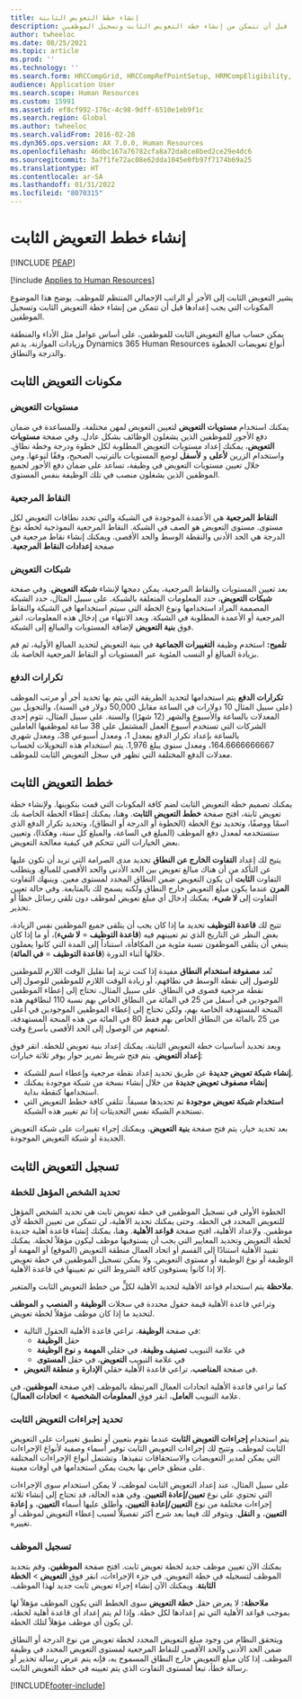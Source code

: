 ```yaml
---
title: إنشاء خطط التعويض الثابتة
description: يوضح هذا الموضوع المكونات التي يجب إعدادها قبل أن تتمكن من إنشاء خطة التعويض الثابت وتسجيل الموظفين.
author: twheeloc
ms.date: 08/25/2021
ms.topic: article
ms.prod: ''
ms.technology: ''
ms.search.form: HRCCompGrid, HRCCompRefPointSetup, HRMCompEligibility, HRMCompEvent, HRMFixedCompPlanTable, HcmCompensationWorkspace
audience: Application User
ms.search.scope: Human Resources
ms.custom: 15991
ms.assetid: ef8cf992-176c-4c98-9dff-6510e1eb9f1c
ms.search.region: Global
ms.author: twheeloc
ms.search.validFrom: 2016-02-28
ms.dyn365.ops.version: AX 7.0.0, Human Resources
ms.openlocfilehash: 46dbc167a76782cfa8a72da8ce8bed2ce29e4dc6
ms.sourcegitcommit: 3a7f1fe72ac08e62dda1045e0fb97f7174b69a25
ms.translationtype: HT
ms.contentlocale: ar-SA
ms.lasthandoff: 01/31/2022
ms.locfileid: "8070315"
---
```

# <a name="create-a-fixed-compensation-plans"></a>إنشاء خطط التعويض الثابت


[!INCLUDE [PEAP](../includes/peap-1.md)]

[!include [Applies to Human Resources](../includes/applies-to-hr.md)]

يشير التعويض الثابت إلى الأجر أو الراتب الإجمالي المنتظم للموظف. يوضح هذا الموضوع المكونات التي يجب إعدادها قبل أن تتمكن من إنشاء خطة التعويض الثابت وتسجيل الموظفين.

يمكن حساب مبالغ التعويض الثابت للموظفين، على أساس عوامل مثل الأداء والمنطقة وزيادات الموازنة. يدعم Dynamics 365 Human Resources أنواع تعويضات الخطوة والدرجة والنطاق.

## <a name="fixed-compensation-components"></a>مكونات التعويض الثابت
### <a name="compensation-levels"></a>مستويات التعويض

‏‫يمكنك استخدام **‬‏‫مستويات التعويض** لتعيين التعويض لمهن مختلفة، وللمساعدة في ضمان دفع الأجور للموظفين الذين يشغلون الوظائف بشكل عادل. وفي صفحة **مستويات التعويض‬‏‫**، يمكنك إعداد مستويات التعويض المطلوبة لكل خطوة ودرجة وخطة نطاق.‬ واستخدام الزرين **لأعلى** و **لأسفل** لوضع المستويات بالترتيب الصحيح، وفقًا لنوعها. ومن خلال تعيين مستويات التعويض في وظيفة، تساعد على ضمان دفع الأجور لجميع الموظفين الذين يشغلون منصب في تلك الوظيفة بنفس المستوى.

### <a name="reference-points"></a>النقاط المرجعية

**النقاط المرجعية** هي الأعمدة الموجودة في الشبكة والتي تحدد نطاقات التعويض لكل مستوى. مستوى التعويض هو الصف في الشبكة. ‏‫النقاط المرجعية النموذجية لخطة نوع الدرجة هي الحد الأدنى والنقطة الوسط والحد الأقصى. ويمكنك إنشاء نقاط مرجعية في صفحة **‬‏‫إعدادات النقاط المرجعية**.

### <a name="compensation-grids"></a>شبكات التعويض

بعد تعيين المستويات والنقاط المرجعية، يمكن دمجها لإنشاء **شبكة التعويض**. وفي صفحة **شبكات التعويض**، حدد المعلومات المتعلقة بالشبكة. على سبيل المثال، حدد الشبكة المصممة المراد استخدامها ونوع الخطة التي سيتم استخدامها في الشبكة والنقاط المرجعية أو الأعمدة المطلوبة في الشبكة. وبعد الانتهاء من إدخال هذه المعلومات، انقر فوق **بنية التعويض** لإضافة المستويات والمبالغ إلى الشبكة. 

**تلميح:** استخدم وظيفة **التغييرات الجماعية** في بنية التعويض لتحديد المبالغ الأولية، ثم قم بزيادة المبالغ أو النسب المئوية عبر المستويات أو النقاط المرجعية الخاصة بك.

### <a name="pay-frequencies"></a>تكرارات الدفع

**تكرارات الدفع** يتم استخدامها لتحديد الطريقة التي يتم بها تحديد أجر أو مرتب الموظف (على سبيل المثال 10 دولارات في الساعة مقابل 50,000 دولار في السنة)، والتحويل بين المعدلات بالساعة والأسبوع والشهر (12 شهرًا) والسنة. على سبيل المثال، تثوم إحدى الشركات التي تستخدم أسبوع العمل المشتمل على 38 ساعة لموظفيها العاملين بالساعة بإعداد تكرار الدفع بمعدل 1، ومعدل أسبوعي 38، ومعدل شهري 164.6666666667، ومعدل سنوي يبلغ 1,976. يتم استخدام هذه التحويلات لحساب معدلات الدفع المختلفة التي تظهر في سجل التعويض الثابت للموظف.

## <a name="fixed-compensation-plans"></a>خطط التعويض الثابت
يمكنك تصميم خطة التعويض الثابت لضم كافة المكونات التي قمت بتكوينها. ولإنشاء خطة تعويض ثابتة، افتح صفحة **خطط التعويض الثابت**. وهنا، يمكنك إعطاء الخطة الخاصة بك اسمًا ووصفًا، وتحديد نوع الخطة (الخطوة أو الدرجة أو النطاق)، وتحديد تكرار الدفع الذي ستستخدمه لمعدل دفع الموظف (المبلغ في الساعة، والمبلغ كل سنة، وهكذا)، وتعيين بعض الخيارات التي تتحكم في كيفية معالجة التعويض. 

يتيح لك إعداد **التفاوت الخارج عن النطاق‬** تحديد مدى الصرامة التي تريد أن تكون عليها عن التأكد من أن هناك مبالغ تعويض بين الحد الأدنى والحد الأقصى للمبالغ. ويتطلب التفاوت **الثابت** أن يكون التعويض ضمن النطاق المحدد لمستوى معين. وينبهك التفاوت **المرن** عندما يكون مبلغ التعويض خارج النطاق ولكنه يسمح لك بالمتابعة. وفي حالة تعيين التفاوت إلى **لا شيء**، يمكنك إدخال أي مبلغ تعويض لموظف دون تلقي رسائل خطأ أو تحذير. 

تتيح لك **قاعدة التوظيف** تحديد ما إذا كان يجب أن يتلقى جميع الموظفين نفس الزيادة، بغض النظر عن التاريخ الذي تم تعيينهم فيه (**قاعدة التوظيف** = **لا شيء**)، أو ما إذا كان ينبغي أن يتلقى الموظفون نسبة مئوية من المكافأة، استناداً إلى المدة التي كانوا يعملون خلالها أثناء الدورة (**قاعدة التوظيف** = **في المائة**). 

تُعد **مصفوفة استخدام النطاق** مفيدة إذا كنت تريد إما تقليل الوقت اللازم للموظفين للوصول إلى نقطة الوسط في نطاقهم، أو زيادة الوقت اللازم للموظفين للوصول إلى نقطة مرجعية قصوى في النطاق. على سبيل المثال، تحتاج إلى إعطاء الموظفين الموجودين في أسفل من 25 في المائة من النطاق الخاص بهم نسبة 110 لنطاقهم هذه المنحة المستهدفة الخاصة بهم، ولكن تحتاج إلى إعطاء الموظفين الموجودين في أعلى من 25 بالمائة من النطاق الخاص بهم فقط 80 في المائة من هذه المنحة المستهدفة، لمنعهم من الوصول إلى الحد الأقصى بأسرع وقت. 

وبعد تحديد أساسيات خطة التعويض الثابتة، يمكنك إعداد بنية تعويض للخطة. انقر فوق **إعداد التعويض**. يتم فتح شريط تمرير حوار يوفر ثلاثة خيارات:‬

-   **إنشاء شبكة تعويض جديدة** عن طريق تحديد إعداد نقطة مرجعية وإعطاء اسم للشبكة.
-   **إنشاء مصفوف تعويض جديدة** من خلال إنشاء نسخة من شبكة موجودة يمكنك استخدامها كنقطة بداية.
-   **استخدام شبكة تعويض موجودة** تم تحديدها مسبقاً. تتلقي كافة خطط التعويض التي تستخدم الشبكة نفس التحديثات إذا تم تغيير هذه الشبكة.

بعد تحديد خيار، يتم فتح صفحة **بنية التعويض**، ويمكنك إجراء تغييرات على شبكة التعويض الجديدة أو شبكة التعويض الموجودة.

## <a name="fixed-compensation-enrollment"></a>تسجيل التعويض الثابت
### <a name="determine-who-is-eligible-for-the-plan"></a>تحديد الشخص المؤهل للخطة

الخطوة الأولى في تسجيل الموظفين في خطة تعويض ثابت هي تحديد الشخص المؤهل للتعويض المحدد في الخطة. وحتى يمكنك تحديد الأهلية، لن تتمكن من تعيين الخطة لأي موظفين. ‏‫ولإعداد الأهلية، افتح صفحة **قواعد الأهلية**. وهنا، يمكنك إنشاء قاعدة أهلية جديدة لخطة التعويض وتحديد المعايير التي يجب أن يستوفيها موظف ليكون مؤهلاً لخطة.‬ يمكنك تقييد الأهلية استنادًا إلى القسم أو اتحاد العمال منطقة التعويض (الموقع) أو المهمة أو الوظيفة أو نوع الوظيفة أو مستوى التعويض. ولا يمكن تسجيل الموظفين في خطة تعويض إلا إذا كانوا يستوفون كافة الشروط التي تم تعيينها في قاعدة الأهلية. 

**ملاحظة** يتم استخدام قواعد الأهلية لتحديد الأهلية لكلٍّ من خطط التعويض الثابت والمتغير. 

وتراعي قاعدة الأهلية قيمة حقول محددة في سجلات **الوظيفة** و **المنصب** و **الموظف** لتحديد ما إذا كان موظف مؤهلاً لخطة تعويض.

-   في صفحة **الوظيفة**، تراعي قاعدة الأهلية الحقول التالية:
    -   حقل **الوظيفة**
    -   في علامة التبويب **تصنيف وظيفة**، في حقلي **المهمة** و **نوع الوظيفة**
    -   في علامة التبويب **التعويض**، في حقل **المستوى**
-   في صفحة **المناصب**، تراعي قاعدة الأهلية حقلي **الإدارة** و **منطقة التعويض**.

كما تراعي قاعدة الأهلية اتحادات العمال المرتبطة بالموظف (في صفحة **الموظفين**، في علامة التبويب **العامل**، انقر فوق **المعلومات الشخصية** &gt; **اتحادات العمال**).

### <a name="define-fixed-compensation-actions"></a>تحديد إجراءات التعويض الثابت

يتم استخدام **إجراءات التعويض الثابت** عندما تقوم بتعيين أو تطبيق تغييرات على التعويض الثابت لموظف. وتتيح لك إجراءات التعويض الثابت توفير أسماء وصفية لأنواع الإجراءات التي يمكن لمدير التعويضات والاستحقاقات تنفيذها. وتشتمل أنواع الإجراءات المختلفة على منطق خاص بها بحيث يمكن استخدامها في أوقات معينة. 

على سبيل المثال، عند إعداد التعويض الثابت لموظف، لا يمكن استخدام سوى الإجراءات التي تحتوي على نوع **تعيين/إعادة التعيين**. وفي هذه الحالة، قد تحتاج إلى إنشاء ثلاثة إجراءات مختلفة من نوع **التعيين/إعادة التعيين**، وأطلق عليها أسماء **التعيين**، و **إعادة التعيين**، و **النقل**. ويتوفر لك فيما بعد شرح أكثر تفصيلاً لسبب إعطاء التعويض لموظف أو تغييره.

### <a name="enroll-the-employee"></a>تسجيل الموظف

يمكنك الآن تعيين موظف جديد لخطة تعويض ثابت. افتح صفحة **الموظفين**، وقم بتحديد الموظف لتسجيله في خطة التعويض. في جزء الإجراءات، انقر فوق **التعويض** &gt; **‬‏‫الخطة الثابتة**. ويمكنك الآن إنشاء إجراء تعويض ثابت جديد لهذا الموظف.‬ 

**ملاحظة:** لا يعرض حقل **خطة التعويض** سوى الخطط التي يكون الموظف مؤهلاً لها بموجب قواعد الأهلية التي تم إعدادها لكل خطة. وإذا لم يتم إعداد أي قاعدة أهلية لخطة، لن يكون أي موظف مؤهلاً لتلك الخطة. 

ويتحقق النظام من وجود مبلغ التعويض المحدد لخطة تعويض من نوع الدرجة أو النطاق ضمن الحد الأدنى والحد الأقصى للنقاط المرجعية لمستوى التعويض المحدد في وظيفة الموظف. إذا كان مبلغ التعويض خارج النطاق المسموح به، فإنه يتم عرض رسالة تحذير أو رسالة خطأ، تبعاً لمستوى التفاوت الذي يتم تعيينه في خطة التعويض الثابت.



[!INCLUDE[footer-include](../includes/footer-banner.md)]
